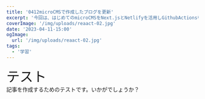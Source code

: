 ```yaml
---
title: '0412microCMSで作成したブログを更新'
excerpt: '今回は、はじめてのmicroCMSをNext.jsとNetlifyを活用しGithubActionsを利用して作成しました。'
coverImage: '/img/uploads/reaact-02.jpg'
date: '2023-04-11-15:00'
ogImage:
  url: '/img/uploads/reaact-02.jpg'
tags:
  - '学習'
---
```


 <span style="font-size: 2.5em">テスト</span><br>記事を作成するためのテストです。いかがでしょうか？ 
